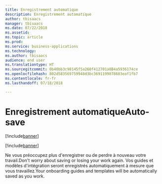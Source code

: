 ```yaml
---
title: Enregistrement automatique
description: Enregistrement automatique
author: tbisaacs
manager: tbisaacs
ms.date: 07/22/2018
ms.assetid: 
ms.topic: article
ms.prod: 
ms.service: business-applications
ms.technology: 
ms.author: tbisaacs
audience: end user
ms.translationtype: HT
ms.sourcegitcommit: 0b40bb3c98145f5a260f412701a884a5936174ce
ms.openlocfilehash: 802d583569759948d3bc3691199078683eaf1fb7
ms.contentlocale: fr-fr
ms.lasthandoff: 07/18/2018

---
```

#  <a name="auto-save"></a><span data-ttu-id="da1e4-103">Enregistrement automatique</span><span class="sxs-lookup"><span data-stu-id="da1e4-103">Auto-save</span></span>

[!include[banner](../../../includes/banner.md)]

[!include[banner](../../../includes/public-preview.md)]

<span data-ttu-id="da1e4-104">Ne vous préoccupez plus d'enregistrer ou de perdre à nouveau votre travail.</span><span class="sxs-lookup"><span data-stu-id="da1e4-104">Don't worry about saving or losing your work again.</span></span> <span data-ttu-id="da1e4-105">Vos guides et modèles d'intégration seront enregistrés automatiquement à mesure que vous travaillez.</span><span class="sxs-lookup"><span data-stu-id="da1e4-105">Your onboarding guides and templates will be automatically saved as you work.</span></span>

